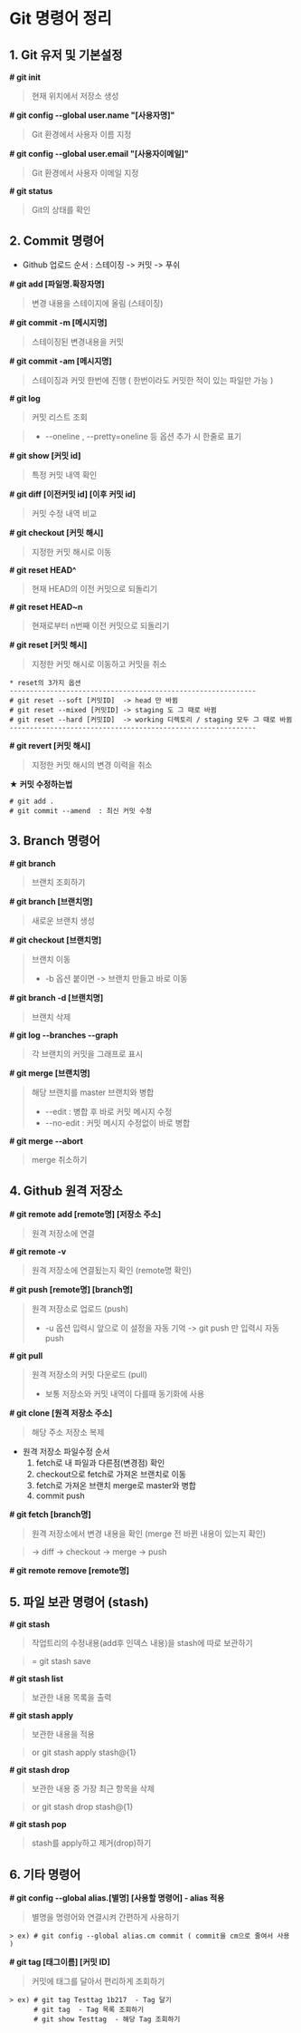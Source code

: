 # Git 명령어 정리

## 1. Git 유저 및 기본설정

**# git init**
> 현재 위치에서 저장소 생성

**# git config --global user.name "[사용자명]"**
> Git 환경에서 사용자 이름 지정

**# git config --global user.email "[사용자이메일]"**
> Git 환경에서 사용자 이메일 지정

**# git status**
> Git의 상태를 확인


## 2. Commit 명령어

* Github 업로드 순서 : 스테이징 -> 커밋 -> 푸쉬
  
**# git add [파일명.확장자명]**
> 변경 내용을 스테이지에 올림 (스테이징)

**# git commit -m [메시지명]**
> 스테이징된 변경내용을 커밋

**# git commit -am [메시지명]**
> 스테이징과 커밋 한번에 진행 ( 한번이라도 커밋한 적이 있는 파일만 가능 )

**# git log**
> 커밋 리스트 조회

> * --oneline , --pretty=oneline 등 옵션 추가 시 한줄로 표기

**# git show [커밋 id]**
> 특정 커밋 내역 확인

**# git diff [이전커밋 id] [이후 커밋 id]**
> 커밋 수정 내역 비교

**# git checkout [커밋 해시]**
> 지정한 커밋 해시로 이동

**# git reset HEAD^**
> 현재 HEAD의 이전 커밋으로 되돌리기

**# git reset HEAD~n**
> 현재로부터 n번째 이전 커밋으로 되돌리기

**# git reset [커밋 해시]**
> 지정한 커밋 해시로 이동하고 커밋을 취소


```
* reset의 3가지 옵션
-------------------------------------------------------------
# git reset --soft [커밋ID]  -> head 만 바뀜
# git reset --mixed [커밋ID] -> staging 도 그 때로 바뀜
# git reset --hard [커밋ID]  -> working 디렉토리 / staging 모두 그 때로 바뀜
-------------------------------------------------------------
```

**# git revert [커밋 해시]**
> 지정한 커밋 해시의 변경 이력을 취소

**★ 커밋 수정하는법**
```
# git add .
# git commit --amend  : 최신 커밋 수정
```

## 3. Branch 명령어

**# git branch**
> 브랜치 조회하기

**# git branch [브랜치명]**
> 새로운 브랜치 생성

**# git checkout [브랜치명]**
> 브랜치 이동
> - -b 옵션 붙이면 -> 브랜치 만들고 바로 이동

**# git branch -d [브랜치명]**
> 브랜치 삭제

**# git log --branches --graph**
> 각 브랜치의 커밋을 그래프로 표시

**# git merge [브랜치명]**
> 해당 브랜치를 master 브랜치와 병합
> - --edit : 병합 후 바로 커밋 메시지 수정
> - --no-edit : 커밋 메시지 수정없이 바로 병합

**# git merge --abort**
> merge 취소하기

## 4. Github 원격 저장소

**# git remote add [remote명] [저장소 주소]**
> 원격 저장소에 연결

**# git remote -v**
> 원격 저장소에 연결됬는지 확인 (remote명 확인)

**# git push [remote명] [branch명]**
> 원격 저장소로 업로드 (push)
> - -u 옵션 입력시 앞으로 이 설정을 자동 기억 -> git push 만 입력시 자동 push

**# git pull**
> 원격 저장소의 커밋 다운로드 (pull)
> - 보통 저장소와 커밋 내역이 다를때 동기화에 사용

**# git clone [원격 저장소 주소]**
> 해당 주소 저장소 복제

* 원격 저장소 파일수정 순서
  1. fetch로 내 파일과 다른점(변경점) 확인
  2. checkout으로 fetch로 가져온 브랜치로 이동 
  3. fetch로 가져온 브랜치 merge로 master와 병합 
  4. commit push

**# git fetch [branch명]**
> 원격 저장소에서 변경 내용을 확인 (merge 전 바뀐 내용이 있는지 확인)

> -> diff -> checkout -> merge -> push 

**# git remote remove [remote명]**

## 5. 파일 보관 명령어 (stash)

**# git stash**
> 작업트리의 수정내용(add후 인덱스 내용)을 stash에 따로 보관하기

> = git stash save

**# git stash list**
> 보관한 내용 목록을 출력

**# git stash apply**
> 보관한 내용을 적용

> or git stash apply stash@{1}

**# git stash drop**
> 보관한 내용 중 가장 최근 항목을 삭제

> or git stash drop stash@{1}

**# git stash pop**
> stash를 apply하고 제거(drop)하기

## 6. 기타 명령어

**# git config --global alias.[별명] [사용할 명령어] - alias 적용**
> 별명을 명령어와 연결시켜 간편하게 사용하기
```
> ex) # git config --global alias.cm commit ( commit을 cm으로 줄여서 사용 )
```
**# git tag [태그이름] [커밋 ID]**
> 커밋에 태그를 달아서 편리하게 조회하기
```
> ex) # git tag Testtag 1b217  - Tag 달기
      # git tag  - Tag 목록 조회하기
      # git show Testtag  - 해당 Tag 조회하기
```


